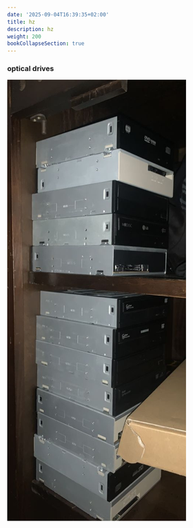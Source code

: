 ```yaml
---
date: '2025-09-04T16:39:35+02:00'
title: hz
description: hz
weight: 200
bookCollapseSection: true
---
```


### optical drives
![](intervention.jpg)
